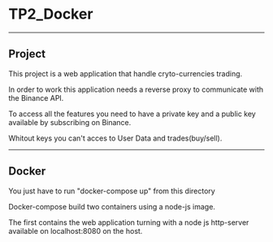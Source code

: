 # TP2_Docker

--------------------------------
Project
--------------------------------
This project is a web application that handle 
cryto-currencies trading.

In order to work this application needs a reverse proxy to
communicate with the Binance API.

To access all the features you need to have a private key 
and a public key available by subscribing on Binance.

Whitout keys you can't acces to User Data 
and trades(buy/sell).
 

--------------------------------
Docker
--------------------------------
You just have to run "docker-compose up" from this directory

Docker-compose build two containers using a node-js image.

The first contains the web application turning with
a node js http-server available on localhost:8080
on the host.
